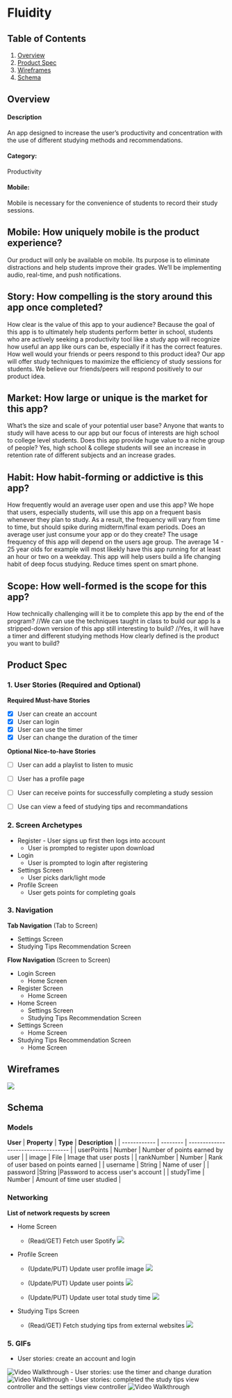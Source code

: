 # Fluidity
## Table of Contents
1. [Overview](#Overview)
1. [Product Spec](#Product-Spec)
1. [Wireframes](#Wireframes)
2. [Schema](#Schema)

## Overview
#### Description
An app designed to increase the user’s productivity and concentration with the use of different studying methods and recommendations.
#### Category:
Productivity
#### Mobile:
Mobile is necessary for the convenience of students to record their study sessions.
## Mobile: How uniquely mobile is the product experience?
Our product will only be available on mobile. Its purpose is to eliminate distractions and help students improve their grades. We’ll be implementing audio, real-time, and push notifications.
## Story: How compelling is the story around this app once completed?
How clear is the value of this app to your audience?
Because the goal of this app is to ultimately help students perform better in school, students who are actively seeking a productivity tool like a study app will recognize how useful an app like ours can be, especially if it has the correct features.
How well would your friends or peers respond to this product idea?
Our app will offer study techniques to maximize the efficiency of study sessions for students. We believe our friends/peers will respond positively to our product idea.
## Market: How large or unique is the market for this app?
What’s the size and scale of your potential user base?
Anyone that wants to study will have acess to our app but our focus of interests are high school to college level students.
Does this app provide huge value to a niche group of people?
Yes, high school & college students will see an increase in retention rate of different subjects and an increase grades.
## Habit: How habit-forming or addictive is this app?
How frequently would an average user open and use this app?
We hope that users, especially students, will use this app on a frequent basis whenever they plan to study. As a result, the frequency will vary from time to time, but should spike during midterm/final exam periods.
Does an average user just consume your app or do they create?
The usage frequency of this app will depend on the users age group. The average 14 - 25 year olds for example will most likekly have this app running for at least an hour or two on a weekday. This app will help users build a life changing habit of deep focus studying. Reduce times spent on smart phone.
## Scope: How well-formed is the scope for this app?
How technically challenging will it be to complete this app by the end of the program?
//We can use the techniques taught in class to build our app
Is a stripped-down version of this app still interesting to build?
//Yes, it will have a timer and different studying methods
How clearly defined is the product you want to build?

## Product Spec

### 1. User Stories (Required and Optional)

**Required Must-have Stories**
* [x] User can create an account
* [x] User can login 
* [x] User can use the timer
* [x] User can change the duration of the timer

**Optional Nice-to-have Stories**
* [ ] User can add a playlist to listen to music 
* [ ] User has a profile page 
* [ ] User can receive points for successfully completing a study session
* [ ] Use can view a feed of studying tips and recommandations


### 2. Screen Archetypes

* Register - User signs up first then logs into account
   * User is prompted to register upon download
* Login
   * User is prompted to login after registering
* Settings Screen
   * User picks dark/light mode 
* Profile Screen
   * User gets points for completing goals


### 3. Navigation

**Tab Navigation** (Tab to Screen)

* Settings Screen 
* Studying Tips Recommendation Screen 

**Flow Navigation** (Screen to Screen)

* Login Screen
   * Home Screen
* Register Screen
   * Home Screen
* Home Screen
  * Settings Screen
  * Studying Tips Recommendation Screen
* Settings Screen
  * Home Screen
* Studying Tips Recommendation Screen
  * Home Screen 

## Wireframes
![](https://i.imgur.com/BZMJJf4.jpg)
## Schema 
### Models
**User**
| **Property** | **Type** | **Description**                     |
| ------------ | -------- | ----------------------------------- |
| userPoints   | Number   | Number of points earned by user     |
| image        | File     | Image that user posts               |
| rankNumber   | Number   | Rank of user based on points earned |
| username     | String   | Name of user                        |
| password             |String          |Password to access user's account                                     |
| studyTime    | Number   | Amount of time user studied         |
### Networking
**List of network requests by screen**
- Home Screen
    - (Read/GET) Fetch user Spotify 
    ![](https://i.imgur.com/95ZxjG5.png)
- Profile Screen
    - (Update/PUT) Update user profile image
    ![](https://i.imgur.com/JWf04YY.png)
    - (Update/PUT) Update user points
    ![](https://i.imgur.com/KJwq8uA.png)
    
    - (Update/PUT) Update user total study time 
    ![](https://i.imgur.com/RQ8BIZ4.png)

- Studying Tips Screen
    - (Read/GET) Fetch studying tips from external websites
    ![](https://i.imgur.com/eZvMq8b.png)

### 5. GIFs
- User stories: create an account and login
<img src='http://g.recordit.co/8OnSGF1PC4.gif' title='Video Walkthrough' width='' alt='Video Walkthrough' />
- User stories: use the timer and change duration
<img src='http://g.recordit.co/iOuagv17Ev.gif' title='Video Walkthrough' width='' alt='Video Walkthrough' />
- User stories: completed the study tips view controller and the settings view controller
<img src='http://g.recordit.co/XHozjvdAyP.gif' title='Video Walkthrough' width='' alt='Video Walkthrough' />
